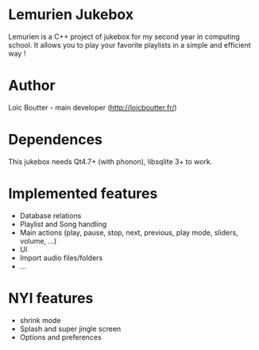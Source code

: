 Lemurien Jukebox
======

Lemurien is a C++ project of jukebox for my second year in computing school.
It allows you to play your favorite playlists in a simple and efficient way !


Author
===

Loïc Boutter - main developer (http://loicboutter.fr/)


Dependences
===

This jukebox needs Qt4.7+ (with phonon), libsqlite 3+ to work.


Implemented features
===

- Database relations
- Playlist and Song handling
- Main actions (play, pause, stop, next, previous, play mode, sliders, volume, ...)
- UI
- Import audio files/folders
- ...

NYI features
===

- shrink mode
- Splash and super jingle screen
- Options and preferences
